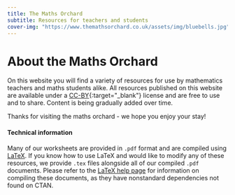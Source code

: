 ```yaml
---
title: The Maths Orchard
subtitle: Resources for teachers and students
cover-img: "https://www.themathsorchard.co.uk/assets/img/bluebells.jpg"
---
```


# About the Maths Orchard

On this website you will find a variety of resources for use by mathematics teachers and maths students alike. All resources published on this website are available under a [CC-BY](https://creativecommons.org/licenses/by/2.0/legalcode){:target="_blank"} license and are free to use and to share. Content is being gradually added over time. 

Thanks for visiting the maths orchard - we hope you enjoy your stay!

#### Technical information
Many of our worksheets are provided in `.pdf` format and are compiled using [LaTeX](https://www.latex-project.org/). If you know how to use LaTeX and would like to modify any of these resources, we provide `.tex` files alongside all of our compiled `.pdf` documents. Please refer to the [LaTeX help page](/other/latex) for information on compiling these documents, as they have nonstandard dependencies not found on CTAN.
